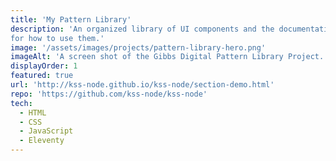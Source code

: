 ```yaml
---
title: 'My Pattern Library'
description: 'An organized library of UI components and the documentation
for how to use them.'
image: '/assets/images/projects/pattern-library-hero.png'
imageAlt: 'A screen shot of the Gibbs Digital Pattern Library Project.'
displayOrder: 1
featured: true
url: 'http://kss-node.github.io/kss-node/section-demo.html'
repo: 'https://github.com/kss-node/kss-node'
tech:
  - HTML
  - CSS
  - JavaScript
  - Eleventy
---
```


